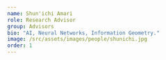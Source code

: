 ```yaml
---
name: Shun'ichi Amari
role: Research Advisor
group: Advisors
bio: "AI, Neural Networks, Information Geometry."
image: /src/assets/images/people/shunichi.jpg
order: 1
---
```

